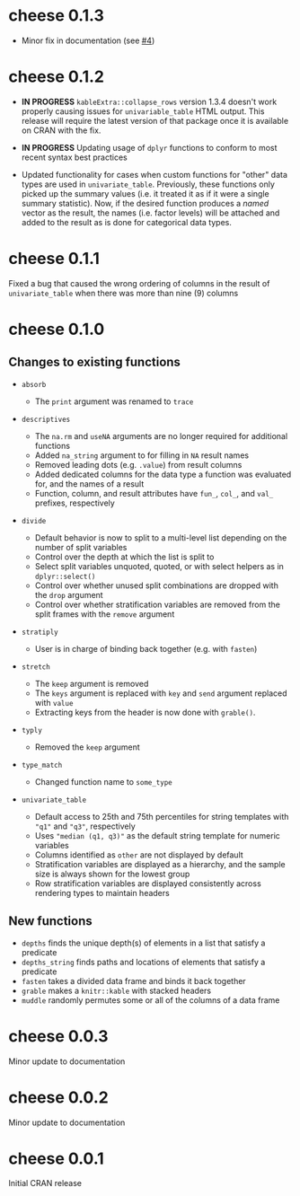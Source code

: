 # cheese 0.1.3

* Minor fix in documentation (see [#4](https://github.com/zajichek/cheese/issues/4))

# cheese 0.1.2

* **IN PROGRESS** `kableExtra::collapse_rows` version 1.3.4 doesn't work properly causing issues for `univariable_table` HTML output. This release will require the latest version of that package once it is available on CRAN with the fix.

* **IN PROGRESS** Updating usage of `dplyr` functions to conform to most recent syntax best practices

* Updated functionality for cases when custom functions for "other" data types are used in `univariate_table`. Previously, these functions only picked up the summary values (i.e. it treated it as if it were a single summary statistic). Now, if the desired function produces a _named_ vector as the result, the names (i.e. factor levels) will be attached and added to the result as is done for categorical data types.

# cheese 0.1.1

Fixed a bug that caused the wrong ordering of columns in the result of `univariate_table` when there was more than nine (9) columns

# cheese 0.1.0

## Changes to existing functions

* `absorb`

  - The `print` argument was renamed to `trace`

* `descriptives`

  - The `na.rm` and `useNA` arguments are no longer required for additional functions
  - Added `na_string` argument to for filling in `NA` result names
  - Removed leading dots (e.g. `.value`) from result columns
  - Added dedicated columns for the data type a function was evaluated for, and the names of a result
  - Function, column, and result attributes have `fun_`, `col_`, and `val_` prefixes, respectively

* `divide`

  - Default behavior is now to split to a multi-level list depending on the number of split variables
  - Control over the depth at which the list is split to
  - Select split variables unquoted, quoted, or with select helpers as in `dplyr::select()`
  - Control over whether unused split combinations are dropped with the `drop` argument
  - Control over whether stratification variables are removed from the split frames with the `remove` argument
  
* `stratiply`

  - User is in charge of binding back together (e.g. with `fasten`)

* `stretch`

  - The `keep` argument is removed
  - The `keys` argument is replaced with `key` and `send` argument replaced with `value`
  - Extracting keys from the header is now done with `grable()`.

* `typly`

  - Removed the `keep` argument

* `type_match`

  - Changed function name to `some_type`

* `univariate_table`

  - Default access to 25th and 75th percentiles for string templates with `"q1"` and `"q3"`, respectively
  - Uses `"median (q1, q3)"` as the default string template for numeric variables
  - Columns identified as `other` are not displayed by default
  - Stratification variables are displayed as a hierarchy, and the sample size is always shown for the lowest group
  - Row stratification variables are displayed consistently across rendering types to maintain headers

## New functions

* `depths` finds the unique depth(s) of elements in a list that satisfy a predicate
* `depths_string` finds paths and locations of elements that satisfy a predicate
* `fasten` takes a divided data frame and binds it back together
* `grable` makes a `knitr::kable` with stacked headers
* `muddle` randomly permutes some or all of the columns of a data frame

# cheese 0.0.3

Minor update to documentation

# cheese 0.0.2

Minor update to documentation

# cheese 0.0.1

Initial CRAN release

